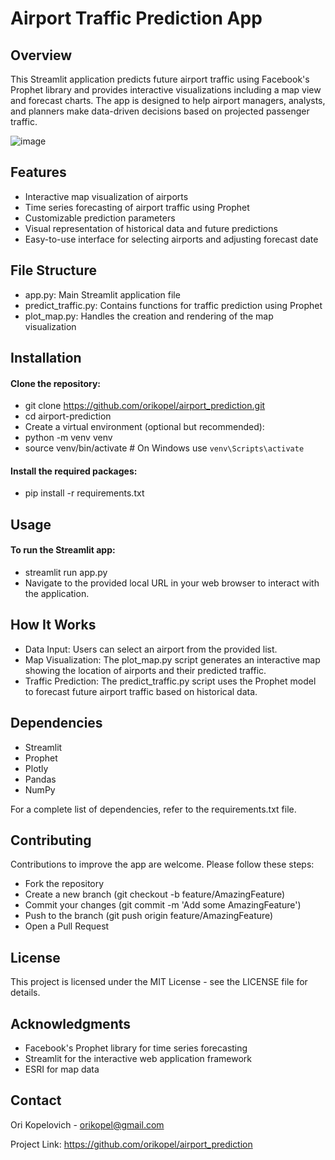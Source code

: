 # Airport Traffic Prediction App

## Overview
This Streamlit application predicts future airport traffic using Facebook's Prophet library and provides interactive visualizations including a map view and forecast charts. The app is designed to help airport managers, analysts, and planners make data-driven decisions based on projected passenger traffic.

![image](https://github.com/user-attachments/assets/1d4a370e-1461-400f-b3da-1a3fe8c11403)

## Features
* Interactive map visualization of airports
* Time series forecasting of airport traffic using Prophet
* Customizable prediction parameters
* Visual representation of historical data and future predictions
* Easy-to-use interface for selecting airports and adjusting forecast date

## File Structure
* app.py: Main Streamlit application file
* predict_traffic.py: Contains functions for traffic prediction using Prophet
* plot_map.py: Handles the creation and rendering of the map visualization

## Installation

#### Clone the repository:
* git clone https://github.com/orikopel/airport_prediction.git
* cd airport-prediction
* Create a virtual environment (optional but recommended):
* python -m venv venv
* source venv/bin/activate  # On Windows use `venv\Scripts\activate`
  
#### Install the required packages:
* pip install -r requirements.txt

## Usage
#### To run the Streamlit app:
* streamlit run app.py
* Navigate to the provided local URL in your web browser to interact with the application.

## How It Works
* Data Input: Users can select an airport from the provided list.
* Map Visualization: The plot_map.py script generates an interactive map showing the location of airports and their predicted traffic.
* Traffic Prediction: The predict_traffic.py script uses the Prophet model to forecast future airport traffic based on historical data.

## Dependencies
* Streamlit
* Prophet
* Plotly
* Pandas
* NumPy

For a complete list of dependencies, refer to the requirements.txt file.

## Contributing
Contributions to improve the app are welcome. Please follow these steps:
* Fork the repository
* Create a new branch (git checkout -b feature/AmazingFeature)
* Commit your changes (git commit -m 'Add some AmazingFeature')
* Push to the branch (git push origin feature/AmazingFeature)
* Open a Pull Request

## License
This project is licensed under the MIT License - see the LICENSE file for details.

## Acknowledgments
* Facebook's Prophet library for time series forecasting
* Streamlit for the interactive web application framework
* ESRI for map data

## Contact
Ori Kopelovich - orikopel@gmail.com

Project Link: https://github.com/orikopel/airport_prediction
